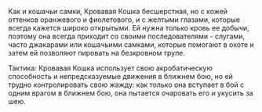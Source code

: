 Как и кошачьи самки, Кровавая Кошка бесшерстная, но с кожей оттенков оранжевого и фиолетового, и с желтыми глазами, которые всегда кажется широко открытыми. Ей нужна только кровь ее добычи, поэтому она всегда приходит со своими последователями - слугами, часто джакарами или кошачьими самками, которые помогают в охоте и затем ей позволяют пировать на безкровном трупе.

Тактика: Кровавая Кошка использует свою акробатическую способность и непредсказуемые движения в ближнем бою, но ей трудно контролировать свою жажду: как только она вступает в бой с одним врагом в ближнем бою, она пытается очаровать его и укусить за шею.